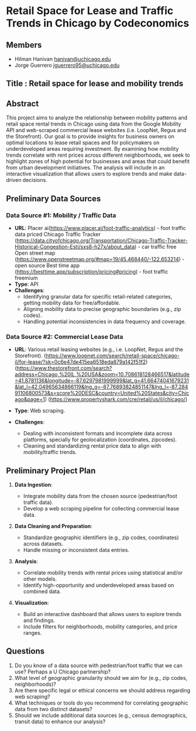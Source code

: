 # Retail Space for Lease and Traffic Trends in Chicago by Codeconomics

## Members

- Hilman Hanivan <hanivan@uchicago.edu>
- Jorge Guerrero <jguerrero95@uchicago.edu>

## Title : Retail space for lease and mobility trends

## Abstract

This project aims to analyze the relationship between mobility patterns and retail space rental trends in Chicago using data from the Google Mobility API and web-scraped commercial lease websites (i.e. LoopNet, Regus and the Storefront). Our goal is to provide insights for business owners on optimal locations to lease retail spaces and for policymakers on underdeveloped areas requiring investment. By examining how mobility trends correlate with rent prices across different neighborhoods, we seek to highlight zones of high potential for businesses and areas that could benefit from urban development initiatives. The analysis will include in an interactive visualization that allows users to explore trends and make data-driven decisions. 


## Preliminary Data Sources

### Data Source #1: Mobility / Traffic Data  
- **URL**: Placer ai(https://www.placer.ai/foot-traffic-analytics)  - foot traffic data priced
            Chicago Traffic Tracker (https://data.cityofchicago.org/Transportation/Chicago-Traffic-Tracker-Historical-Congestion-Esti/sxs8-h27x/about_data) - car traffic free
            Open street map (https://www.openstreetmap.org/#map=19/45.468440/-122.653214) - open source
            Best time app (https://besttime.app/subscription/pricing#pricing) - foot traffic freemium
- **Type**: API
- **Challenges**:  
  - Identifying granular data for specific retail-related categories, getting mobility data for free/affordable.  
  - Aligning mobility data to precise geographic boundaries (e.g., zip codes).  
  - Handling potential inconsistencies in data frequency and coverage.

### Data Source #2: Commercial Lease Data  
- **URL**: Various retail leasing websites (e.g., i.e. LoopNet, Regus and the Storefront).
            (https://www.loopnet.com/search/retail-space/chicago-il/for-lease/?sk=0c6e47de415ea6518eda879a142f51f2)
            (https://www.thestorefront.com/search?address=Chicago,%20IL,%20USA&zoom=10.708618128466517&latitude=41.8781136&longitude=-87.6297981999999&lat_g=41.66474041679231&lat_l=42.04965634866119&lng_g=-87.76893824851147&lng_l=-87.28491106800573&s=score%20DESC&country=United%20States&city=Chicago&page=1)
            (https://www.propertyshark.com/cre/retail/us/il/chicago/)

- **Type**: Web scraping.  
- **Challenges**:   
  - Dealing with inconsistent formats and incomplete data across platforms, specially for geolocalization (coordinates, zipcodes).  
  - Cleaning and standardizing rental price data to align with mobility/traffic trends.

## Preliminary Project Plan
1. **Data Ingestion**:  
   - Integrate mobility data from the chosen source (pedestrian/foot traffic data).
   - Develop a web scraping pipeline for collecting commercial lease data.  

2. **Data Cleaning and Preparation**:
   - Standardize geographic identifiers (e.g., zip codes, coordinates) across datasets.  
   - Handle missing or inconsistent data entries.  

3. **Analysis**:  
   - Correlate mobility trends with rental prices using statistical and/or other models.  
   - Identify high-opportunity and underdeveloped areas based on combined data.  

4. **Visualization**:  
   - Build an interactive dashboard that allows users to explore trends and findings.  
   - Include filters for neighborhoods, mobility categories, and price ranges.  


## Questions  

1. Do you know of a data source with pedestrian/foot traffic that we can use? Perhaps a U Chicago partnership?
2. What level of geographic granularity should we aim for (e.g., zip codes, neighborhoods)?  
3. Are there specific legal or ethical concerns we should address regarding web scraping?  
4. What techniques or tools do you recommend for correlating geographic data from two distinct datasets?  
5. Should we include additional data sources (e.g., census demographics, transit data) to enhance our analysis?  

